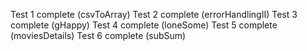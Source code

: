 Test 1 complete (csvToArray)
Test 2 complete (errorHandlingII)
Test 3 complete (gHappy)
Test 4 complete (loneSome)
Test 5 complete (moviesDetails)
Test 6 complete (subSum)
